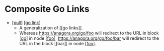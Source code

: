 # Composite Go Links

- [[pull]] [[go link]]
  - A generalization of [[go links]].
  - Whereas <https://anagora.org/go/foo> will redirect to the URL in block [[go]] in node [[foo]], <https://anagora.org/go/foo/bar> will redirect to the URL in the block [[bar]] in node [[foo]].


[//begin]: # "Autogenerated link references for markdown compatibility"
[pull]: pull "Pull"
[go link]: go-link "Go Link"
[go]: go "Go"
[foo]: foo "Foo"
[//end]: # "Autogenerated link references"
